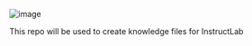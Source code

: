 ![image](https://github.com/kwright15/instructlab_knowledge/assets/9437234/d377edb2-0d85-4758-a832-db7ee364da4c)

This repo will be used to create knowledge files for InstructLab
